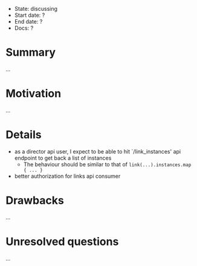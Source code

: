 - State: discussing
- Start date: ?
- End date: ?
- Docs: ?

# Summary

...

# Motivation

...

# Details

- as a director api user, I expect to be able to hit `/link_instances' api endpoint to get back a list of instances
  - The behaviour should be similar to that of `link(...).instances.map { ... }`
- better authorization for links api consumer

# Drawbacks

...

# Unresolved questions

...
